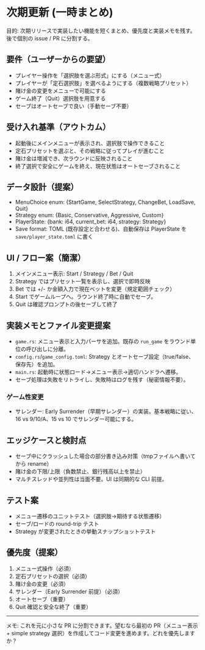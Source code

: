 # 次期更新 (一時まとめ)

目的: 次期リリースで実装したい機能を短くまとめ、優先度と実装メモを残す。後で個別の issue / PR に分割する。

## 要件（ユーザーからの要望）

- プレイヤー操作を「選択肢を選ぶ形式」にする（メニュー式）
- プレイヤーが「定石選択肢」を選べるようにする（複数戦略プリセット）
- 賭け金の変更をメニューで可能にする
- ゲーム終了（Quit）選択肢を用意する
- セーブはオートセーブで良い（手動セーブ不要）

## 受け入れ基準（アウトカム）

- 起動後にメインメニューが表示され、選択肢で操作できること
- 定石プリセットを選ぶと、その戦略に従ってプレイが進むこと
- 賭け金は増減でき、次ラウンドに反映されること
- 終了選択で安全にゲームを終え、現在状態はオートセーブされること

## データ設計（提案）

- MenuChoice enum: {StartGame, SelectStrategy, ChangeBet, LoadSave, Quit}
- Strategy enum: {Basic, Conservative, Aggressive, Custom}
- PlayerState: {bank: i64, current_bet: i64, strategy: Strategy}
- Save format: TOML (既存設定と合わせる)、自動保存は PlayerState を `save/player_state.toml` に書く

## UI / フロー案（簡潔）

1. メインメニュー表示: Start / Strategy / Bet / Quit
2. Strategy ではプリセット一覧を表示し、選択で即時反映
3. Bet では +/- か金額入力で現在ベットを変更（規定範囲チェック）
4. Start でゲームループへ。ラウンド終了時に自動でセーブ。
5. Quit は確認プロンプトの後セーブして終了

## 実装メモとファイル変更提案

- `game.rs`: メニュー表示と入力パーサを追加。既存の `run_game` をラウンド単位の呼び出しに分離。
- `config.rs`/`game_config.toml`: Strategy とオートセーブ設定（true/false、保存先）を追加。
- `main.rs`: 起動時に状態ロード→メニュー表示→適切ハンドラへ遷移。
- セーブ処理は失敗をリトライし、失敗時はログを残す（秘密情報不要）。

### ゲーム性変更

- サレンダー: Early Surrender（早期サレンダー）の実装。基本戦略に従い、16 vs 9/10/A、15 vs 10 でサレンダー可能にする。

## エッジケースと検討点

- セーブ中にクラッシュした場合の部分書き込み対策（tmpファイルへ書いてから rename）
- 賭け金の下限/上限（負数禁止、銀行残高以上を禁止）
- マルチスレッドや並列性は当面不要。UI は同期的な CLI 前提。

## テスト案

- メニュー遷移のユニットテスト（選択肢→期待する状態遷移）
- セーブ/ロードの round-trip テスト
- Strategy が変更されたときの挙動スナップショットテスト

## 優先度（提案）

1. メニュー式操作（必須）
2. 定石プリセットの選択（必須）
3. 賭け金の変更（必須）
4. サレンダー（Early Surrender 前提）（必須）
5. オートセーブ（重要）
6. Quit 確認と安全な終了（重要）

---
メモ: これを元に小さな PR に分割できます。望むなら最初の PR（メニュー表示 + simple strategy 選択）を作成してコード変更を進めます。どれを優先しますか？
